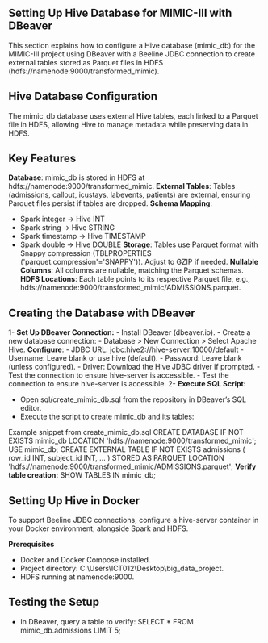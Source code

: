 ## Setting Up Hive Database for MIMIC-III with DBeaver
This section explains how to configure a Hive database (mimic_db) for the MIMIC-III project using DBeaver with a Beeline JDBC connection to create external tables stored as Parquet files in HDFS (hdfs://namenode:9000/transformed_mimic).

## Hive Database Configuration
The mimic_db database uses external Hive tables, each linked to a Parquet file in HDFS, allowing Hive to manage metadata while preserving data in HDFS.

## Key Features
 **Database**: mimic_db is stored in HDFS at hdfs://namenode:9000/transformed_mimic.
 **External Tables**: Tables (admissions, callout, icustays, labevents, patients) are external, ensuring Parquet files persist if tables are dropped.
  **Schema Mapping**:
   - Spark integer → Hive INT
   - Spark string → Hive STRING
   - Spark timestamp → Hive TIMESTAMP
   - Spark double → Hive DOUBLE
**Storage**: Tables use Parquet format with Snappy compression (TBLPROPERTIES ('parquet.compression'='SNAPPY')). Adjust to GZIP if needed.
**Nullable Columns**: All columns are nullable, matching the Parquet schemas.
**HDFS Locations**: Each table points to its respective Parquet file, e.g., hdfs://namenode:9000/transformed_mimic/ADMISSIONS.parquet.

## Creating the Database with DBeaver
1- **Set Up DBeaver Connection:**
    - Install DBeaver (dbeaver.io).
    - Create a new database connection:
          - Database > New Connection > Select Apache Hive.
          **Configure**:
              - JDBC URL: jdbc:hive2://hive-server:10000/default
              - Username: Leave blank or use hive (default).
              - Password: Leave blank (unless configured).
              - Driver: Download the Hive JDBC driver if prompted.
              - Test the connection to ensure hive-server is accessible.
          - Test the connection to ensure hive-server is accessible.
2- **Execute SQL Script:**
- Open sql/create_mimic_db.sql from the repository in DBeaver’s SQL editor.
- Execute the script to create mimic_db and its tables:

 Example snippet from create_mimic_db.sql
CREATE DATABASE IF NOT EXISTS mimic_db
LOCATION 'hdfs://namenode:9000/transformed_mimic';
USE mimic_db;
CREATE EXTERNAL TABLE IF NOT EXISTS admissions (
    row_id INT,
    subject_id INT,
    ...
)
STORED AS PARQUET
LOCATION 'hdfs://namenode:9000/transformed_mimic/ADMISSIONS.parquet';
**Verify table creation:**
SHOW TABLES IN mimic_db;

## Setting Up Hive in Docker
To support Beeline JDBC connections, configure a hive-server container in your Docker environment, alongside Spark and HDFS.

**Prerequisites**
  - Docker and Docker Compose installed.
  - Project directory: C:\Users\ICT012\Desktop\big_data_project.
  - HDFS running at namenode:9000.

## Testing the Setup
- In DBeaver, query a table to verify:
  SELECT * FROM mimic_db.admissions LIMIT 5;

